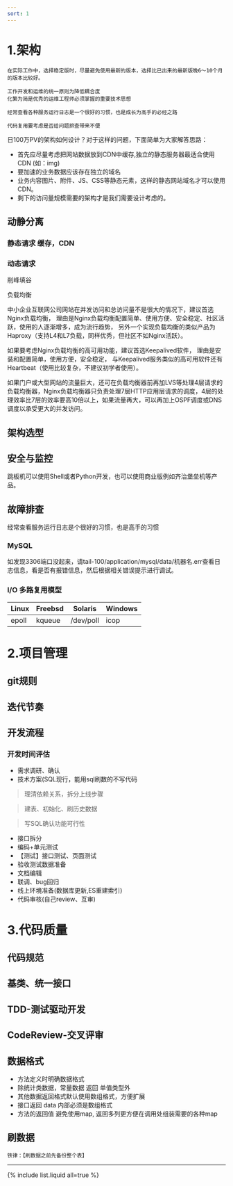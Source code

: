 ```yaml
---
sort: 1
---
```


# 1.架构

```danger
在实际工作中，选择稳定版时，尽量避免使用最新的版本，选择比已出来的最新版晚6～10个月的版本比较好。

工作开发和运维的统一原则为降低耦合度
化繁为简是优秀的运维工程师必须掌握的重要技术思想

经常查看各种服务运行日志是一个很好的习惯，也是成长为高手的必经之路

代码复用要考虑是否给问题排查带来不便
```

日100万PV的架构如何设计？对于这样的问题，下面简单为大家解答思路：

* 首先应尽量考虑把网站数据放到CDN中缓存,独立的静态服务器最适合使用CDN (如：img)
* 要加速的业务数据应该存在独立的域名
* 业务内容图片、附件、JS、CSS等静态元素，这样的静态网站域名才可以使用CDN。
* 剩下的访问量规模需要的架构才是我们需要设计考虑的。

## 动静分离

### 静态请求 缓存，CDN

### 动态请求

削峰填谷

负载均衡

中小企业互联网公司网站在并发访问和总访问量不是很大的情况下，建议首选Nginx负载均衡，
理由是Nginx负载均衡配置简单、使用方便、安全稳定、社区活跃，使用的人逐渐增多，成为流行趋势，
另外一个实现负载均衡的类似产品为Haproxy（支持L4和L7负载，同样优秀，但社区不如Nginx活跃）。


如果要考虑Nginx负载均衡的高可用功能，建议首选Keepalived软件，
理由是安装和配置简单，使用方便，安全稳定，
与Keepalived服务类似的高可用软件还有Heartbeat（使用比较复杂，不建议初学者使用）。

如果门户或大型网站的流量巨大，还可在负载均衡器前再加LVS等处理4层请求的负载均衡器，Nginx负载均衡器只负责处理7层HTTP应用层请求的调度，4层的处理效率比7层的效率要高10倍以上，如果流量再大，可以再加上OSPF调度或DNS调度以承受更大的并发访问。


## 架构选型

## 安全与监控

跳板机可以使用Shell或者Python开发，也可以使用商业版例如齐治堡垒机等产品。

## 故障排查
经常查看服务运行日志是个很好的习惯，也是高手的习惯
### MySQL
如发现3306端口没起来，请tail-100/application/mysql/data/机器名.err查看日志信息，看是否有报错信息，然后根据相关错误提示进行调试。

### I/O 多路复用模型

| Linux | Freebsd | Solaris | Windows |
| ---- | ---- |---- |---- |
| epoll | kqueue | /dev/poll | icop |


# 2.项目管理

## git规则

## 迭代节奏

## 开发流程

### 开发时间评估

* 需求调研、确认
* 技术方案(SQL现行，能用sql刷数的不写代码
> 理清依赖关系，拆分上线步骤

> 建表、初始化、刷历史数据

> 写SQL确认功能可行性
* 接口拆分
* 编码+单元测试
* 【测试】接口测试、页面测试
* 验收测试数据准备
* 文档编辑
* 联调、bug回归
* 线上环境准备(数据库更新,ES重建索引)
* 代码审核(自己review、互审)

# 3.代码质量

## 代码规范


## 基类、统一接口


## TDD-测试驱动开发


## CodeReview-交叉评审


## 数据格式

* 方法定义时明确数据格式
* 除统计类数据，常量数据 返回 单值类型外
* 其他数据返回格式默认使用数组格式，方便扩展
* 接口返回 data 内部必须是数组格式
* 方法的返回值 避免使用map, 返回多列更方便在调用处组装需要的各种map


## 刷数据

```danger
铁律：【刷数据之前先备份整个表】
```

<hr />

{% include list.liquid all=true %}
